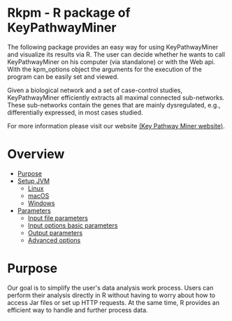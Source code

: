 
Rkpm - R package of KeyPathwayMiner
============
The following package provides an easy way for using KeyPathwayMiner and visualize its results via R.
The user can decide whether he wants to call KeyPathwayMiner on his computer (via standalone) or with the Web api. 
With the kpm_options object the arguments for the execution of the program can be easily set and viewed.

Given a biological network and a set of case-control studies, KeyPathwayMiner efficiently extracts all maximal connected sub-networks.
These sub-networks contain the genes that are mainly dysregulated, e.g., differentially expressed, in most cases studied.

For more information please visit our website [(Key Pathway Miner website)](https://exbio.wzw.tum.de/keypathwayminer/).

Overview
=================
<!--ts-->
   * [Purpose](#purpose)
   * [Setup JVM](#setup-jvm)
      * [Linux](#linux)
      * [macOS](#macOs)
      * [Windows](#windows)
   * [Parameters](#parameters)
      * [Input file parameters](#input-file-parameters)
      * [Input options basic parameters](#input-options-basic-parameters)
      * [Output parameters](#output-parameters)
      * [Advanced options](#advanced-options)
<!--te-->

Purpose
=================
Our goal is to simplify the user's data analysis work process. Users can perform their analysis directly in R without having to worry about how to access Jar files or set up HTTP requests. At the same time, R provides an efficient way to handle and further process data. 

